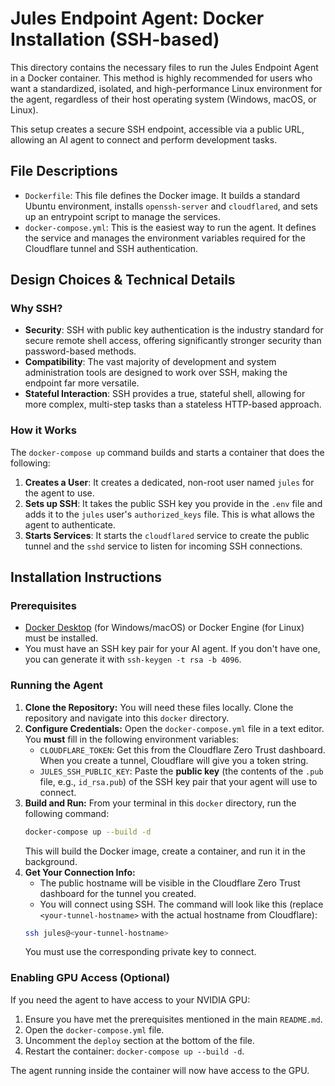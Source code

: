 # Jules Endpoint Agent: Docker Installation (SSH-based)

This directory contains the necessary files to run the Jules Endpoint Agent in a Docker container. This method is highly recommended for users who want a standardized, isolated, and high-performance Linux environment for the agent, regardless of their host operating system (Windows, macOS, or Linux).

This setup creates a secure SSH endpoint, accessible via a public URL, allowing an AI agent to connect and perform development tasks.

## File Descriptions

- `Dockerfile`: This file defines the Docker image. It builds a standard Ubuntu environment, installs `openssh-server` and `cloudflared`, and sets up an entrypoint script to manage the services.
- `docker-compose.yml`: This is the easiest way to run the agent. It defines the service and manages the environment variables required for the Cloudflare tunnel and SSH authentication.

## Design Choices & Technical Details

### Why SSH?
- **Security**: SSH with public key authentication is the industry standard for secure remote shell access, offering significantly stronger security than password-based methods.
- **Compatibility**: The vast majority of development and system administration tools are designed to work over SSH, making the endpoint far more versatile.
- **Stateful Interaction**: SSH provides a true, stateful shell, allowing for more complex, multi-step tasks than a stateless HTTP-based approach.

### How it Works
The `docker-compose up` command builds and starts a container that does the following:
1.  **Creates a User**: It creates a dedicated, non-root user named `jules` for the agent to use.
2.  **Sets up SSH**: It takes the public SSH key you provide in the `.env` file and adds it to the `jules` user's `authorized_keys` file. This is what allows the agent to authenticate.
3.  **Starts Services**: It starts the `cloudflared` service to create the public tunnel and the `sshd` service to listen for incoming SSH connections.

## Installation Instructions

### Prerequisites
- [Docker Desktop](https://www.docker.com/products/docker-desktop/) (for Windows/macOS) or Docker Engine (for Linux) must be installed.
- You must have an SSH key pair for your AI agent. If you don't have one, you can generate it with `ssh-keygen -t rsa -b 4096`.

### Running the Agent

1.  **Clone the Repository:** You will need these files locally. Clone the repository and navigate into this `docker` directory.
2.  **Configure Credentials:** Open the `docker-compose.yml` file in a text editor. You **must** fill in the following environment variables:
    - `CLOUDFLARE_TOKEN`: Get this from the Cloudflare Zero Trust dashboard. When you create a tunnel, Cloudflare will give you a token string.
    - `JULES_SSH_PUBLIC_KEY`: Paste the **public key** (the contents of the `.pub` file, e.g., `id_rsa.pub`) of the SSH key pair that your agent will use to connect.
3.  **Build and Run:** From your terminal in this `docker` directory, run the following command:
    ```bash
    docker-compose up --build -d
    ```
    This will build the Docker image, create a container, and run it in the background.
4.  **Get Your Connection Info:**
    - The public hostname will be visible in the Cloudflare Zero Trust dashboard for the tunnel you created.
    - You will connect using SSH. The command will look like this (replace `<your-tunnel-hostname>` with the actual hostname from Cloudflare):
    ```bash
    ssh jules@<your-tunnel-hostname>
    ```
    You must use the corresponding private key to connect.

### Enabling GPU Access (Optional)

If you need the agent to have access to your NVIDIA GPU:
1.  Ensure you have met the prerequisites mentioned in the main `README.md`.
2.  Open the `docker-compose.yml` file.
3.  Uncomment the `deploy` section at the bottom of the file.
4.  Restart the container: `docker-compose up --build -d`.

The agent running inside the container will now have access to the GPU.
